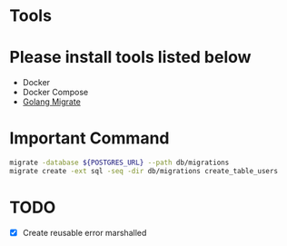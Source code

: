 # Tools
# Please install tools listed below
- Docker
- Docker Compose
- [Golang Migrate](https://github.com/golang-migrate/migrate/blob/master/database/postgres/TUTORIAL.md)

# Important Command
```sh
migrate -database ${POSTGRES_URL} --path db/migrations
migrate create -ext sql -seq -dir db/migrations create_table_users
```

# TODO
- [x] Create reusable error marshalled
  
